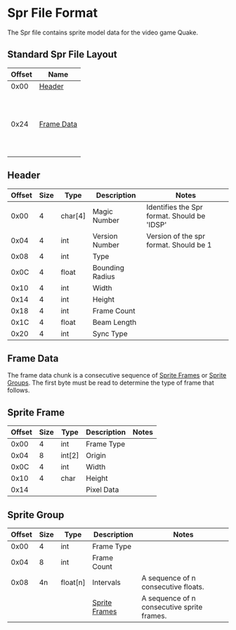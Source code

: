 # Spr File Format
The Spr file contains sprite model data for the video game Quake.

## Standard Spr File Layout
| Offset | Name |
|--------|----------|
| 0x00   | [Header](#header) |
| 0x24   | <br><br><br> [Frame Data](#frame-data) <br><br><br><br> |

## Header
| Offset | Size | Type     | Description           | Notes                                                   |
|--------|------|----------|-----------------------|---------------------------------------------------------|
| 0x00   | 4    | char[4]  | Magic Number          | Identifies the Spr format. Should be 'IDSP'             |
| 0x04   | 4    | int      | Version Number        | Version of the spr format. Should be 1                  |
| 0x08   | 4    | int      | Type                  |                                                         |
| 0x0C   | 4    | float    | Bounding Radius       |                                                         |
| 0x10   | 4    | int      | Width                 |                                                         |
| 0x14   | 4    | int      | Height                |                                                         |
| 0x18   | 4    | int      | Frame Count           |                                                         |
| 0x1C   | 4    | float    | Beam Length           |                                                         |
| 0x20   | 4    | int      | Sync Type             |                                                         |

## Frame Data
The frame data chunk is a consecutive sequence of [Sprite Frames](#sprite-frame) or [Sprite Groups](#sprite-group). The first byte must be read to determine the type of frame that follows.

## Sprite Frame
| Offset  | Size  | Type     | Description       | Notes       |
|---------|-------|----------|-------------------|-------------|
| 0x00    | 4     | int      | Frame Type        |             |
| 0x04    | 8     | int[2]   | Origin            |             |
| 0x0C    | 4     | int      | Width             |             |
| 0x10    | 4     | char     | Height            |             |
| 0x14    |       |          | Pixel Data        |             |

## Sprite Group
| Offset  | Size  | Type     | Description       | Notes       |
|---------|-------|----------|-------------------|-------------|
| 0x00    | 4     | int      | Frame Type        |             |
| 0x04    | 8     | int      | Frame Count       |             |
| 0x08    | 4n    | float[n] | Intervals         | A sequence of n consecutive floats. |
|         |       |          | [Sprite Frames](#sprite-frame) | A sequence of n consecutive sprite frames. |
